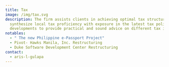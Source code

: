 ```yaml
---
title: Tax
image: /img/tax.svg
description: The firm assists clients in achieving optimal tax structures. We
  synthesize local tax proficiency with exposure in the latest tax policy
  developments to provide practical and sound advice on different tax issues.
notables:
  - " The new Philippine e-Passport Project"
  - Pivot- Hawks Manila, Inc. Restructuring
  - Duke Software Development Center Restructuring
contact:
  - aris-l-gulapa
---
```

